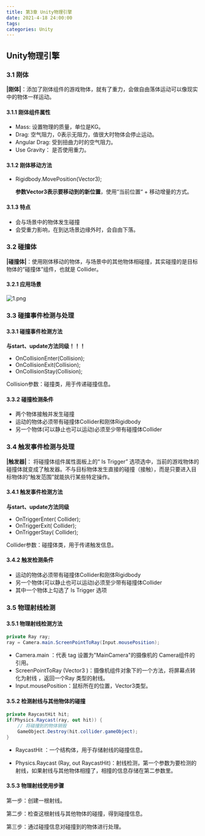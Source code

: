 ```yaml
---
title: 第3章 Unity物理引擎
date: 2021-4-18 24:00:00
tags: 
categories: Unity
---
```

## Unity物理引擎

### 3.1 刚体

<!-- more -->

**|刚体|**：添加了刚体组件的游戏物体，就有了重力，会做自由落体运动可以像现实中的物体一样运动。

#### 3.1.1 刚体组件属性

- Mass: 设置物理的质量，单位是KG。
- Drag: 空气阻力，0表示无阻力，值很大时物体会停止运动。
- Angular Drag: 受到扭曲力时的空气阻力。
- Use Gravity： 是否使用重力。

#### 3.1.2 刚体移动方法

- Rigidbody.MovePosition(Vector3);

  **参数Vector3表示要移动到的新位置**，使用“当前位置“ + 移动增量的方式。

#### 3.1.3 特点

- 会与场景中的物体发生碰撞
- 会受重力影响，在到达场景边缘外时，会自由下落。

### 3.2 碰撞体

**|碰撞体|**：使用刚体移动的物体，与场景中的其他物体相碰撞，其实碰撞的是目标物体的“碰撞体”组件，也就是 Collider。

#### 3.2.1 应用场景

![1.png](https://i.loli.net/2021/04/19/4UhF25tgOfQiXkm.png)

### 3.3 碰撞事件检测与处理

#### 3.3.1 碰撞事件检测方法

**与start、update方法同级！！！**

- OnCollisionEnter(Collision);
- OnCollisionExit(Collision);
- OnCollisionStay(Collision);

Collision参数：碰撞类，用于传递碰撞信息。

#### 3.3.2 碰撞检测条件

- 两个物体接触并发生碰撞
- 运动的物体必须带有碰撞体Collider和刚体Rigidbody
- 另一个物体(可以静止也可以运动)必须至少带有碰撞体Collider

### 3.4 触发事件检测与处理

**|触发器|**： 将碰撞体组件属性面板上的“ Is Trigger” 选项选中，当前的游戏物体的碰撞体就变成了触发器。不与目标物体发生直接的碰撞（接触），而是只要进入目标物体的“触发范围”就能执行某些特定操作。

#### 3.4.1 触发事件检测方法

**与start、update方法同级**

- OnTriggerEnter( Collider);
- OnTriggerExit( Collider);
- OnTriggerStay( Collider);

Collider参数：碰撞体类，用于传递触发信息。

#### 3.4.2 触发检测条件

- 运动的物体必须带有碰撞体Collider和刚体Rigidbody
- 另一个物体(可以静止也可以运动)必须至少带有碰撞体Collider
- 其中一个物体上勾选了 Is Trigger 选项

### 3.5 物理射线检测

#### 3.5.1 物理射线检测方法

```c#
private Ray ray;
ray = Camera.main.ScreenPointToRay(Input.mousePosition);
```

- Camera.main ：代表 tag 设置为"MainCamera"的摄像机的 Camera组件的引用。
- ScreenPointToRay (Vector3 )：摄像机组件对象下的一个方法，将屏幕点转化为射线 ，返回一个Ray 类型的射线。
- Input.mousePosition：鼠标所在的位置，Vector3类型。

#### 3.5.2 检测射线与其他物体的碰撞

```C#
private RaycastHit hit;
if(Physics.Raycast(ray, out hit)) {
    // 将碰撞到的物体销毁
    GameObject.Destroy(hit.collider.gameObject);
}
```

- RaycastHit ：一个结构体，用于存储射线的碰撞信息。

- Physics.Raycast (Ray, out RaycastHit)：射线检测，第一个参数为要检测的射线，如果射线与其他物体相撞了，相撞的信息存储在第二参数里。

#### 3.5.3 物理射线使用步骤

第一步：创建一根射线。

第二步：检查这根射线与其他物体的碰撞，得到碰撞信息。

第三步：通过碰撞信息对碰撞到的物体进行处理。